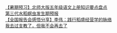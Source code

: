   
[【暑期预习】北师大版五年级语文上册知识要点盘点](http://www.dianyue.me/archives/868/rzvtewr5ze30b62e/)  
[第三代水稻螟虫发生期预报](http://www.dianyue.me/archives/562/e7zed58s1mg6f3ho/)  
[【全国报告会感悟分享】李伟：践行稻盛经营学的脉络](http://www.dianyue.me/archives/395/vjsivido3a85ftjk/)  
[我去过支教了，但我不会再去了](http://www.dianyue.me/archives/920/94zuh008vpp4wpae/)